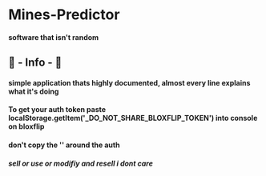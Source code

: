 # Mines-Predictor
#### software that isn't random
## 📝 - Info - 📝
#### simple application thats highly documented, almost every line explains what it's doing
#### To get your auth token paste   localStorage.getItem('_DO_NOT_SHARE_BLOXFLIP_TOKEN') into console on bloxflip
#### don't copy the '' around the auth


##### sell or use or modifiy and resell i dont care
